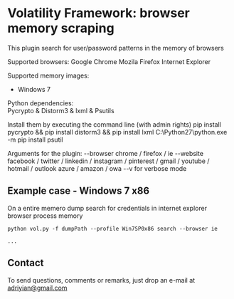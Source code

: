 Volatility Framework: browser memory scraping
==============================================

This plugin search for user/password patterns in the memory of browsers

Supported browsers:
Google Chrome
Mozila Firefox
Internet Explorer


Supported memory images:
- Windows 7


Python	dependencies:	
Pycrypto & Distorm3 & lxml & Psutils

Install them by executing the command line (with admin rights)
pip install pycrypto && pip install distorm3 && pip install lxml
C:\Python27\python.exe -m pip install psutil



Arguments for the plugin:
--browser chrome / firefox / ie
--website facebook / twitter / linkedin / instagram / pinterest / gmail / youtube / hotmail / outlook azure / amazon / owa
--v for verbose mode



Example case - Windows 7 x86
------------------------------

On a entire memero dump search for credentials in internet explorer browser process memory

```console
python vol.py -f dumpPath --profile Win7SP0x86 search --browser ie

...
```


Contact
-------

To send questions, comments or remarks, just drop an e-mail at
[adriyian@gmail.com](mailto:adriyian@gmail.com)


